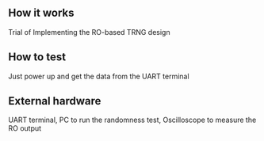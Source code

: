 <!---

This file is used to generate your project datasheet. Please fill in the information below and delete any unused
sections.

You can also include images in this folder and reference them in the markdown. Each image must be less than
512 kb in size, and the combined size of all images must be less than 1 MB.
-->

## How it works

Trial of Implementing the RO-based TRNG design

## How to test

Just power up and get the data from the UART terminal

## External hardware

UART terminal, PC to run the randomness test, Oscilloscope to measure the RO output
